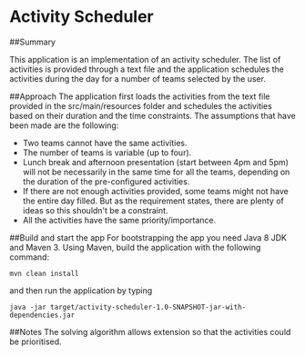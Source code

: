 Activity Scheduler
=====================

##Summary

This application is an implementation of an activity scheduler. The list of activities is provided through a text
file and the application schedules the activities during the day for a number of teams selected by the user.


##Approach
The application first loads the activities from the text file provided in the src/main/resources folder and
schedules the activities based on their duration and the time constraints. The assumptions that have been made
are the following:
* Two teams cannot have the same activities.
* The number of teams is variable (up to four).
* Lunch break and afternoon presentation (start between 4pm and 5pm) will not be necessarily in the same time for 
all the teams, depending on the duration of the pre-configured activities.
* If there are not enough activities provided, some teams might not have the entire day filled. But as the requirement
states, there are plenty of ideas so this shouldn't be a constraint.
* All the activities have the same priority/importance.


##Build and start the app
For bootstrapping the app you need Java 8 JDK and Maven 3.
Using Maven, build the application with the following command:
```
mvn clean install
```
and then run the application by typing
```
java -jar target/activity-scheduler-1.0-SNAPSHOT-jar-with-dependencies.jar
```

##Notes
The solving algorithm allows extension so that the activities could be prioritised.